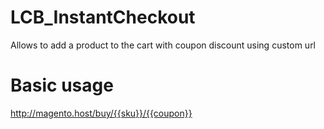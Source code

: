 # LCB_InstantCheckout
Allows to add a product to the cart with coupon discount using custom url

# Basic usage

 http://magento.host/buy/{{sku}}/{{coupon}}
